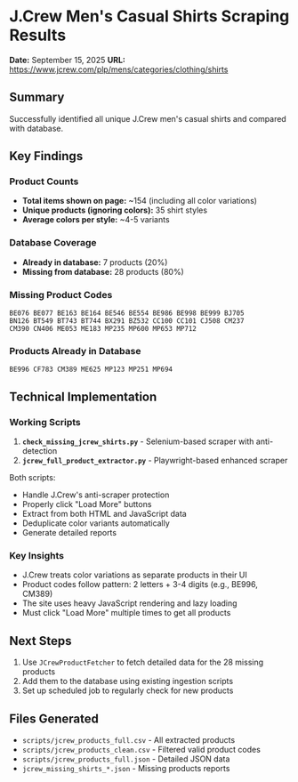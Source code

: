 # J.Crew Men's Casual Shirts Scraping Results
**Date:** September 15, 2025
**URL:** https://www.jcrew.com/plp/mens/categories/clothing/shirts

## Summary
Successfully identified all unique J.Crew men's casual shirts and compared with database.

## Key Findings

### Product Counts
- **Total items shown on page:** ~154 (including all color variations)
- **Unique products (ignoring colors):** 35 shirt styles
- **Average colors per style:** ~4-5 variants

### Database Coverage
- **Already in database:** 7 products (20%)
- **Missing from database:** 28 products (80%)

### Missing Product Codes
```
BE076 BE077 BE163 BE164 BE546 BE554 BE986 BE998 BE999 BJ705
BN126 BT549 BT743 BT744 BX291 BZ532 CC100 CC101 CJ508 CM237
CM390 CN406 ME053 ME183 MP235 MP600 MP653 MP712
```

### Products Already in Database
```
BE996 CF783 CM389 ME625 MP123 MP251 MP694
```

## Technical Implementation

### Working Scripts
1. **`check_missing_jcrew_shirts.py`** - Selenium-based scraper with anti-detection
2. **`jcrew_full_product_extractor.py`** - Playwright-based enhanced scraper

Both scripts:
- Handle J.Crew's anti-scraper protection
- Properly click "Load More" buttons
- Extract from both HTML and JavaScript data
- Deduplicate color variants automatically
- Generate detailed reports

### Key Insights
- J.Crew treats color variations as separate products in their UI
- Product codes follow pattern: 2 letters + 3-4 digits (e.g., BE996, CM389)
- The site uses heavy JavaScript rendering and lazy loading
- Must click "Load More" multiple times to get all products

## Next Steps
1. Use `JCrewProductFetcher` to fetch detailed data for the 28 missing products
2. Add them to the database using existing ingestion scripts
3. Set up scheduled job to regularly check for new products

## Files Generated
- `scripts/jcrew_products_full.csv` - All extracted products
- `scripts/jcrew_products_clean.csv` - Filtered valid product codes
- `scripts/jcrew_products_full.json` - Detailed JSON data
- `jcrew_missing_shirts_*.json` - Missing products reports
